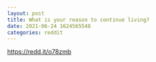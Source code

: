 ```yaml
--- 
layout: post 
title: What is your reason to continue living? 
date: 2021-06-24 1624565548 
categories: reddit 
--- 
```

https://redd.it/o78zmb